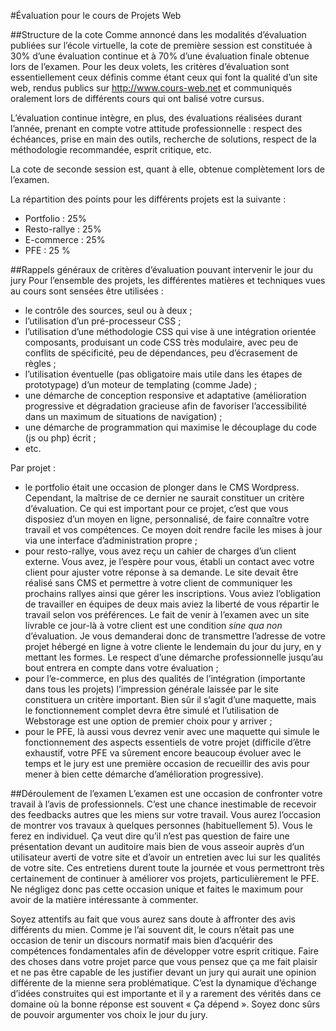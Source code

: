 #Évaluation pour le cours de Projets Web

##Structure de la cote
Comme annoncé dans les modalités d’évaluation publiées sur l’école virtuelle, la cote de première session est constituée à 30% d’une évaluation continue et à 70% d’une évaluation finale obtenue lors de l’examen. Pour les deux volets, les critères d’évaluation sont essentiellement ceux définis comme étant ceux qui font la qualité d’un site web, rendus publics sur http://www.cours-web.net
et communiqués oralement lors de différents cours qui ont balisé votre cursus. 

L’évaluation continue intègre, en plus, des évaluations réalisées durant l’année, prenant en compte votre attitude professionnelle : respect des échéances, prise en main des outils, recherche de solutions, respect de la méthodologie recommandée, esprit critique, etc. 

La cote de seconde session est, quant à elle, obtenue complètement lors de l’examen.

La répartition des points pour les différents projets est la suivante :
- Portfolio : 25%
- Resto-rallye : 25%
- E-commerce : 25%
- PFE : 25 %

##Rappels généraux de critères d’évaluation pouvant intervenir le jour du jury
Pour l’ensemble des projets, les différentes matières et techniques vues au cours sont sensées être utilisées : 
- le contrôle des sources, seul ou à deux ;
- l’utilisation d’un pré-processeur CSS ;
- l’utilisation d’une méthodologie CSS qui vise à une intégration orientée composants, produisant un code CSS très modulaire, avec peu de conflits de spécificité, peu de dépendances, peu d’écrasement de règles ;
- l’utilisation éventuelle (pas obligatoire mais utile dans les étapes de prototypage) d’un moteur de templating (comme Jade) ;
- une démarche de conception responsive et adaptative (amélioration progressive et dégradation gracieuse afin de favoriser l’accessibilité dans un maximum de situations de navigation) ;
- une démarche de programmation qui maximise le découplage du code (js ou php) écrit ;
- etc.

Par projet :
- le portfolio était une occasion de plonger dans le CMS Wordpress. Cependant, la maîtrise de ce dernier ne saurait constituer un critère d’évaluation. Ce qui est important pour ce projet, c’est que vous disposiez d’un moyen en ligne, personnalisé, de faire connaître votre travail et vos compétences. Ce moyen doit rendre facile les mises à jour via une interface d’administration propre ;
- pour resto-rallye, vous avez reçu un cahier de charges d’un client externe. Vous avez, je l’espère pour vous, établi un contact avec votre client pour ajuster votre réponse à sa demande. Le site devait être réalisé sans CMS et permettre à votre client de communiquer les prochains rallyes ainsi que gérer les inscriptions. Vous aviez l’obligation de travailler en équipes de deux mais aviez la liberté de vous répartir le travail selon vos préférences. Le fait de venir à l’examen avec un site livrable ce jour-là à votre client est une condition *sine qua non* d’évaluation. Je vous demanderai donc de transmettre l’adresse de votre projet hébergé en ligne à votre cliente le lendemain du jour du jury, en y mettant les formes. Le respect d’une démarche professionnelle jusqu’au bout entrera en compte dans votre évaluation ;
- pour l’e-commerce, en plus des qualités de l’intégration (importante dans tous les projets) l’impression générale laissée par le site constituera un critère important. Bien sûr il s’agit d’une maquette, mais le fonctionnement complet devra être simulé et l’utilisation de Webstorage est une option de premier choix pour y arriver ;
- pour le PFE, là aussi vous devrez venir avec une maquette qui simule le fonctionnement des aspects essentiels de votre projet (difficile d’être exhaustif, votre PFE va sûrement encore beaucoup évoluer avec le temps et le jury est une première occasion de recueillir des avis pour mener à bien cette démarche d’amélioration progressive). 

##Déroulement de l’examen
L’examen est une occasion de confronter votre travail à l’avis de professionnels. C’est une chance inestimable de recevoir des feedbacks autres que les miens sur votre travail. Vous aurez l’occasion de montrer vos travaux à quelques personnes (habituellement 5). Vous le ferez en individuel. Ça veut dire qu’il n’est pas question de faire une présentation devant un auditoire mais bien de vous asseoir auprès d’un utilisateur averti de votre site et d’avoir un entretien avec lui sur les qualités de votre site. Ces entretiens durent toute la journée et vous permettront très certainement de continuer à améliorer vos projets, particulièrement le PFE. Ne négligez donc pas cette occasion unique et faites le maximum pour avoir de la matière intéressante à commenter. 

Soyez attentifs au fait que vous aurez sans doute à affronter des avis différents du mien. Comme je l’ai souvent dit, le cours n’était pas une occasion de tenir un discours normatif mais bien d’acquérir des compétences fondamentales afin de développer votre esprit critique. Faire des choses dans votre projet parce que vous pensez que ça me fait plaisir et ne pas être capable de les justifier devant un jury qui aurait une opinion différente de la mienne sera problématique. C’est la dynamique d’échange d’idées construites qui est importante et il y a rarement des vérités dans ce domaine où la bonne réponse est souvent « Ça dépend ». Soyez donc sûrs de pouvoir argumenter vos choix le jour du jury.